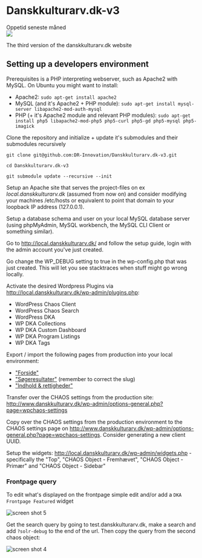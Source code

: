 Danskkulturarv.dk-v3
====================

Oppetid seneste måned  
<img src="https://app.statuscake.com/button/index.php?Track=Bzj9GSgakq&Days=30&Design=6" />

The third version of the danskkulturarv.dk website

## Setting up a developers environment

Prerequisites is a PHP interpreting webserver, such as Apache2 with MySQL. On Ubuntu you might want to install:
  - Apache2: `sudo apt-get install apache2`
  - MySQL (and it's Apache2 + PHP module): `sudo apt-get install mysql-server libapache2-mod-auth-mysql`
  - PHP (+ it's Apache2 module and relevant PHP modules): `sudo apt-get install php5 libapache2-mod-php5 php5-curl php5-gd php5-mysql php5-imagick`

Clone the repository and initialize + update it's submodules and their submodules recursively

`git clone git@github.com:DR-Innovation/Danskkulturarv.dk-v3.git`

`cd Danskkulturarv.dk-v3`

`git submodule update --recursive --init`

Setup an Apache site that serves the project-files on ex _local.danskkulturarv.dk_ (assumed from now on) and consider modifying your machines /etc/hosts or equivalent to point that domain to your loopback IP address (127.0.0.1).

Setup a database schema and user on your local MySQL database server (using phpMyAdmin, MySQL workbench, the MySQL CLI Client or something similar).

Go to http://local.danskkulturarv.dk/ and follow the setup guide, login with the admin account you've just created.

Go change the WP_DEBUG setting to true in the wp-config.php that was just created. This will let you see stacktraces when stuff might go wrong locally.

Activate the desired Wordpress Plugins via http://local.danskkulturarv.dk/wp-admin/plugins.php:
- WordPress Chaos Client
- WordPress Chaos Search
- WordPress DKA
- WP DKA Collections
-	WP DKA Custom Dashboard
- WP DKA Program Listings
- WP DKA Tags

Export / import the following pages from production into your local environment:
- ["Forside"](http://www.danskkulturarv.dk/wp-admin/post.php?post=787&action=edit)
- ["Søgeresultater"](http://www.danskkulturarv.dk/wp-admin/post.php?post=4&action=edit) (remember to correct the slug)
- ["Indhold & rettigheder"](http://www.danskkulturarv.dk/wp-admin/post.php?post=138&action=edit)

Transfer over the CHAOS settings from the production site: http://www.danskkulturarv.dk/wp-admin/options-general.php?page=wpchaos-settings

Copy over the CHAOS settings from the production environment to the CHAOS settings page on http://www.danskkulturarv.dk/wp-admin/options-general.php?page=wpchaos-settings. Consider generating a new client UUID.

Setup the widgets: http://local.danskkulturarv.dk/wp-admin/widgets.php - specifically the "Top", "CHAOS Object - Fremhævet", "CHAOS Object - Primær" and "CHAOS Object - Sidebar"


### Frontpage query

To edit what's displayed on the frontpage simple edit and/or add a `DKA Frontpage Featured` widget

![screen shot 5](https://cloud.githubusercontent.com/assets/3859425/15181911/05ab771c-178a-11e6-9ca7-0c4194f42eb5.png)

Get the search query by going to test.danskkulturarv.dk, make a search and add `?solr-debug` to the end of the url. Then copy the query from the second chaos object:

![screen shot 4](https://user-images.githubusercontent.com/190005/33328048-415de2da-d459-11e7-8b76-523e03c903b6.png)

